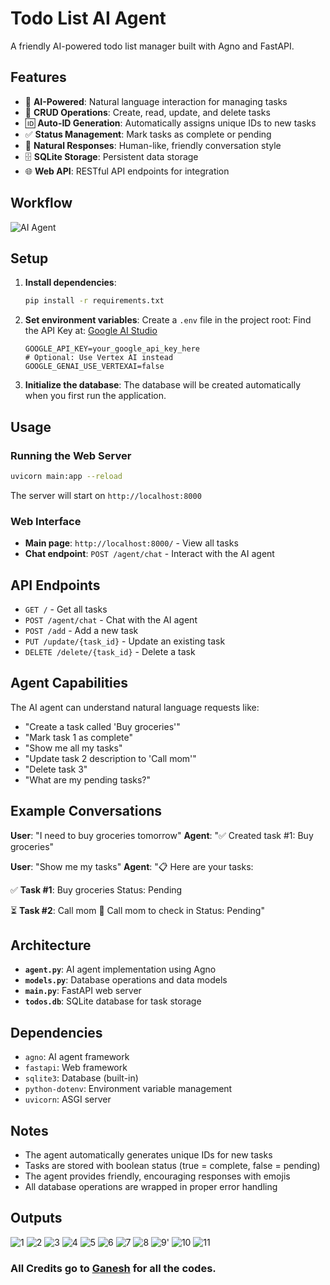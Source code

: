 
# Todo List AI Agent

A friendly AI-powered todo list manager built with Agno and FastAPI.

## Features

- 🤖 **AI-Powered**: Natural language interaction for managing tasks
- 📝 **CRUD Operations**: Create, read, update, and delete tasks
- 🆔 **Auto-ID Generation**: Automatically assigns unique IDs to new tasks
- ✅ **Status Management**: Mark tasks as complete or pending
- 💬 **Natural Responses**: Human-like, friendly conversation style
- 🗄️ **SQLite Storage**: Persistent data storage
- 🌐 **Web API**: RESTful API endpoints for integration

## Workflow 

![AI Agent](https://drive.google.com/uc?export=view&id=1uuS3f9z10MjxJDovg3Aeu4HJCAx4-nnp)

## Setup

1. **Install dependencies**:
   ```bash
   pip install -r requirements.txt
   ```

2. **Set environment variables**:
   Create a `.env` file in the project root:
   Find the API Key at: [Google AI Studio](https://aistudio.google.com/app/apikey)
   ```env
   GOOGLE_API_KEY=your_google_api_key_here
   # Optional: Use Vertex AI instead
   GOOGLE_GENAI_USE_VERTEXAI=false
   ```

4. **Initialize the database**:
   The database will be created automatically when you first run the application.

## Usage

### Running the Web Server

```bash
uvicorn main:app --reload
```

The server will start on `http://localhost:8000`

### Web Interface

- **Main page**: `http://localhost:8000/` - View all tasks
- **Chat endpoint**: `POST /agent/chat` - Interact with the AI agent

## API Endpoints

- `GET /` - Get all tasks
- `POST /agent/chat` - Chat with the AI agent
- `POST /add` - Add a new task
- `PUT /update/{task_id}` - Update an existing task
- `DELETE /delete/{task_id}` - Delete a task

## Agent Capabilities

The AI agent can understand natural language requests like:

- "Create a task called 'Buy groceries'"
- "Mark task 1 as complete"
- "Show me all my tasks"
- "Update task 2 description to 'Call mom'"
- "Delete task 3"
- "What are my pending tasks?"

## Example Conversations

**User**: "I need to buy groceries tomorrow"
**Agent**: "✅ Created task #1: Buy groceries"

**User**: "Show me my tasks"
**Agent**: "📋 Here are your tasks:

✅ **Task #1**: Buy groceries
   Status: Pending

⏳ **Task #2**: Call mom
   📝 Call mom to check in
   Status: Pending"

## Architecture

- **`agent.py`**: AI agent implementation using Agno
- **`models.py`**: Database operations and data models
- **`main.py`**: FastAPI web server
- **`todos.db`**: SQLite database for task storage

## Dependencies

- `agno`: AI agent framework
- `fastapi`: Web framework
- `sqlite3`: Database (built-in)
- `python-dotenv`: Environment variable management
- `uvicorn`: ASGI server

## Notes

- The agent automatically generates unique IDs for new tasks
- Tasks are stored with boolean status (true = complete, false = pending)
- The agent provides friendly, encouraging responses with emojis
- All database operations are wrapped in proper error handling

## Outputs

![1](outputs/1.png)
![2](outputs/2.png)
![3](outputs/3.png)
![4](outputs/4.png)
![5](outputs/5.png)
![6](outputs/6.png)
![7](outputs/7.png)
![8](outputs/8.png)
![9](outputs/9.png)'
![10](outputs/10.png)
![11](outputs/11.png)

### All Credits go to [Ganesh](https://github.com/mc095) for all the codes.

